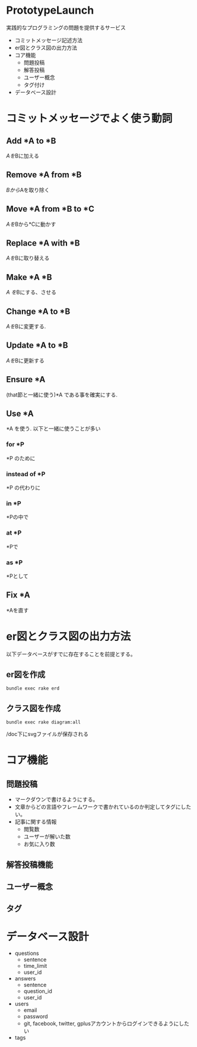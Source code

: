 # PrototypeLaunch
実践的なプログラミングの問題を提供するサービス

- コミットメッセージ記述方法
- er図とクラス図の出力方法
- コア機能
  - 問題投稿
  - 解答投稿
  - ユーザー概念
  - タグ付け
- データベース設計

# コミットメッセージでよく使う動詞

## Add *A to *B
*Aを*Bに加える

## Remove *A from *B
*Bから*Aを取り除く

## Move *A from *B to *C
*Aを*Bから*Cに動かす

## Replace *A with *B
*Aを*Bに取り替える

## Make *A *B
*A を*Bにする、させる

## Change *A to *B
*Aを*Bに変更する.

## Update *A to *B
*Aを*Bに更新する

## Ensure *A
(that節と一緒に使う)*A である事を確実にする.

## Use *A
*A を使う.
以下と一緒に使うことが多い
### for *P
*P のために
### instead of *P
*P の代わりに
### in *P
*Pの中で
### at *P
*Pで
### as *P
*Pとして

## Fix *A
*Aを直す

# er図とクラス図の出力方法
以下データベースがすでに存在することを前提とする。

## er図を作成

```command
bundle exec rake erd
```

## クラス図を作成

```command
bundle exec rake diagram:all
```

/doc下にsvgファイルが保存される


# コア機能

## 問題投稿

- マークダウンで書けるようにする。
- 文章からどの言語やフレームワークで書かれているのか判定してタグにしたい。
- 記事に関する情報
  - 閲覧数
  - ユーザーが解いた数
  - お気に入り数

## 解答投稿機能

## ユーザー概念

## タグ


# データベース設計

- questions
  - sentence
  - time_limit
  - user_id
- answers
  - sentence
  - question_id
  - user_id
- users
  - email
  - password
  - git, facebook, twitter, gplusアカウントからログインできるようにしたい
- tags

